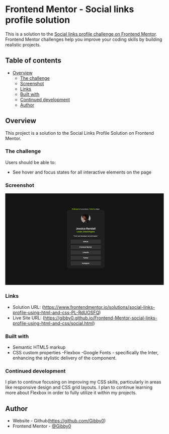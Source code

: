 # Frontend Mentor - Social links profile solution

This is a solution to the [Social links profile challenge on Frontend Mentor](https://www.frontendmentor.io/challenges/social-links-profile-UG32l9m6dQ). Frontend Mentor challenges help you improve your coding skills by building realistic projects. 

## Table of contents

- [Overview](#overview)
  - [The challenge](#the-challenge)
  - [Screenshot](#screenshot)
  - [Links](#links)
  - [Built with](#built-with)
  - [Continued development](#continued-development)
  - [Author](#author)


## Overview
This project is a solution to the Social Links Profile Solution on Frontend Mentor.

### The challenge

Users should be able to:

- See hover and focus states for all interactive elements on the page

### Screenshot

![Screenshots of Desktop, Desktop-Active and Mobile View](screenshot/desktop_view.png)


### Links

- Solution URL: (https://www.frontendmentor.io/solutions/social-links-profile-using-html-and-css-PL-RdUOSFQ)
- Live Site URL: (https://gibby0.github.io/Frontend-Mentor-social-links-profile-using-html-and-css/social.html)

### Built with

- Semantic HTML5 markup
- CSS custom properties
-Flexbox
-Google Fonts - specifically the Inter, enhancing the stylistic   delivery of the component.


### Continued development

I plan to continue focusing on improving my CSS skills, particularly in areas like responsive design and CSS grid layouts.
I plan to continue learning more about Flexbox in order to fully utilize it within my projects.


## Author
- Website - Github(https://github.com/Gibby0)
- Frontend Mentor - [@Gibby0](https://www.frontendmentor.io/profile/Gibby0)


